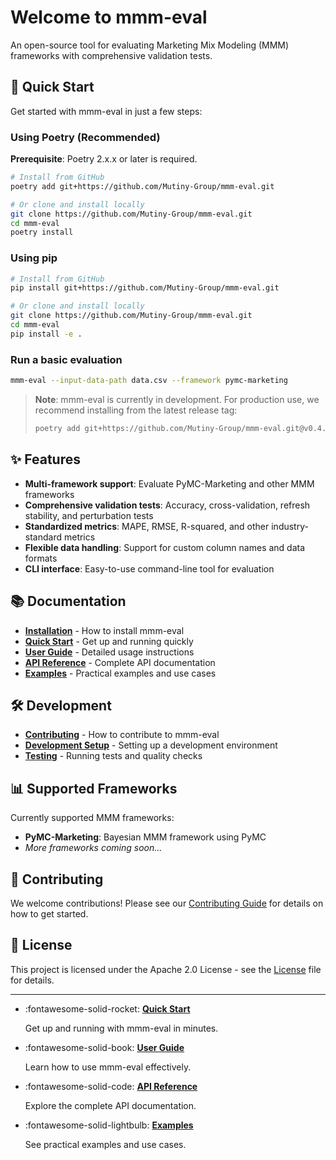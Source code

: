# Welcome to mmm-eval

An open-source tool for evaluating Marketing Mix Modeling (MMM) frameworks with comprehensive validation tests.

## 🚀 Quick Start

Get started with mmm-eval in just a few steps:

### Using Poetry (Recommended)

**Prerequisite**: Poetry 2.x.x or later is required.

```bash
# Install from GitHub
poetry add git+https://github.com/Mutiny-Group/mmm-eval.git

# Or clone and install locally
git clone https://github.com/Mutiny-Group/mmm-eval.git
cd mmm-eval
poetry install
```

### Using pip
```bash
# Install from GitHub
pip install git+https://github.com/Mutiny-Group/mmm-eval.git

# Or clone and install locally
git clone https://github.com/Mutiny-Group/mmm-eval.git
cd mmm-eval
pip install -e .
```

### Run a basic evaluation
```bash
mmm-eval --input-data-path data.csv --framework pymc-marketing
```

> **Note**: mmm-eval is currently in development. For production use, we recommend installing from the latest release tag:
> ```bash
> poetry add git+https://github.com/Mutiny-Group/mmm-eval.git@v0.4.2
> ```

## ✨ Features

- **Multi-framework support**: Evaluate PyMC-Marketing and other MMM frameworks
- **Comprehensive validation tests**: Accuracy, cross-validation, refresh stability, and perturbation tests
- **Standardized metrics**: MAPE, RMSE, R-squared, and other industry-standard metrics
- **Flexible data handling**: Support for custom column names and data formats
- **CLI interface**: Easy-to-use command-line tool for evaluation

## 📚 Documentation

- **[Installation](getting-started/installation.md)** - How to install mmm-eval
- **[Quick Start](getting-started/quick-start.md)** - Get up and running quickly
- **[User Guide](user-guide/cli.md)** - Detailed usage instructions
- **[API Reference](api/core.md)** - Complete API documentation
- **[Examples](examples/basic-usage.md)** - Practical examples and use cases

## 🛠️ Development

- **[Contributing](development/contributing.md)** - How to contribute to mmm-eval
- **[Development Setup](development/setup.md)** - Setting up a development environment
- **[Testing](development/testing.md)** - Running tests and quality checks

## 📊 Supported Frameworks

Currently supported MMM frameworks:

- **PyMC-Marketing**: Bayesian MMM framework using PyMC
- *More frameworks coming soon...*

## 🤝 Contributing

We welcome contributions! Please see our [Contributing Guide](development/contributing.md) for details on how to get started.

## 📄 License

This project is licensed under the Apache 2.0 License - see the [License](about/license.md) file for details.

---

<div class="grid cards" markdown>

-   :fontawesome-solid-rocket: __[Quick Start](getting-started/quick-start.md)__

    Get up and running with mmm-eval in minutes.

-   :fontawesome-solid-book: __[User Guide](user-guide/cli.md)__

    Learn how to use mmm-eval effectively.

-   :fontawesome-solid-code: __[API Reference](api/core.md)__

    Explore the complete API documentation.

-   :fontawesome-solid-lightbulb: __[Examples](examples/basic-usage.md)__

    See practical examples and use cases.

</div> 